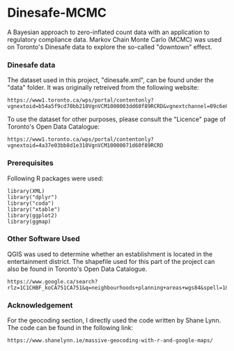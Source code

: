 # Dinesafe-MCMC
A Bayesian approach to zero-inflated count data with an application to regulatory compliance data. Markov Chain Monte Carlo (MCMC) was used on Toronto's Dinesafe data to explore the so-called "downtown" effect.

### Dinesafe data

The dataset used in this project, "dinesafe.xml", can be found under the "data" folder. It was originally retreived from the following website:

```
https://www1.toronto.ca/wps/portal/contentonly?vgnextoid=b54a5f9cd70bb210VgnVCM1000003dd60f89RCRD&vgnextchannel=09c6e03bb8d1e310VgnVCM10000071d60f89RCRD
```

To use the dataset for other purposes, please consult the "Licence" page of Toronto's Open Data Catalogue: 
```
https://www1.toronto.ca/wps/portal/contentonly?vgnextoid=4a37e03bb8d1e310VgnVCM10000071d60f89RCRD
```

### Prerequisites
Following R packages were used:
```
library(XML)
library("dplyr")
library("coda")
library("xtable")
library(ggplot2)
library(ggmap)
```

### Other Software Used
QGIS was used to determine whether an establishment is located in the entertainment district. The shapefile used for this part of the project can also be found in Toronto's Open Data Catalogue.

```
https://www.google.ca/search?rlz=1C1CHBF_koCA751CA751&q=neighbourhoods+planning+areas+wgs84&spell=1&sa=X&ved=0ahUKEwjs8O6w7NrVAhVM6oMKHU6tDd4QBQgjKAA&biw=1920&bih=974
```

### Acknowledgement

For the geocoding section, I directly used the code written by Shane Lynn. The code can be found in the following link:
```
https://www.shanelynn.ie/massive-geocoding-with-r-and-google-maps/
```

